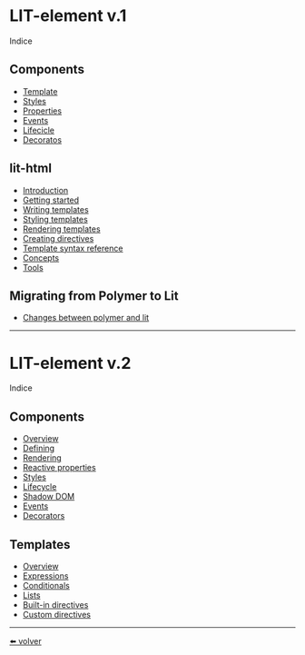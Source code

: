 # LIT-element v.1

Indice

## Components

- [Template](https://github.com/VictorHugoAguilar/javascript-interview-questions-explained/blob/main/theory-lit-element/template/readme.md)
- [Styles](https://github.com/VictorHugoAguilar/javascript-interview-questions-explained/blob/main/theory-lit-element/styles/readme.md)
- [Properties](https://github.com/VictorHugoAguilar/javascript-interview-questions-explained/blob/main/theory-lit-element/properties/readme.md)
- [Events](https://github.com/VictorHugoAguilar/javascript-interview-questions-explained/blob/main/theory-lit-element/events/readme.md)
- [Lifecicle](https://github.com/VictorHugoAguilar/javascript-interview-questions-explained/blob/main/theory-lit-element/lifecicle/readme.md)
- [Decoratos](https://github.com/VictorHugoAguilar/javascript-interview-questions-explained/blob/main/theory-lit-element/decorators/readme.md)

## lit-html

- [Introduction](https://github.com/VictorHugoAguilar/javascript-interview-questions-explained/blob/main/theory-lit-element/lit-html/introduction/readme.md)
- [Getting started](https://github.com/VictorHugoAguilar/javascript-interview-questions-explained/blob/main/theory-lit-element/lit-html/getting-started/readme.md)
- [Writing templates](https://github.com/VictorHugoAguilar/javascript-interview-questions-explained/blob/main/theory-lit-element/lit-html/writing-templates/readme.md)
- [Styling templates](https://github.com/VictorHugoAguilar/javascript-interview-questions-explained/blob/main/theory-lit-element/lit-html/styling-templates/readme.md)
- [Rendering templates](https://github.com/VictorHugoAguilar/javascript-interview-questions-explained/blob/main/theory-lit-element/lit-html/rendering-templates/readme.md)
- [Creating directives](https://github.com/VictorHugoAguilar/javascript-interview-questions-explained/blob/main/theory-lit-element/lit-html/creating-directives/readme.md)
- [Template syntax reference](https://github.com/VictorHugoAguilar/javascript-interview-questions-explained/blob/main/theory-lit-element/lit-html/template-syntax-reference/readme.md)
- [Concepts](https://github.com/VictorHugoAguilar/javascript-interview-questions-explained/blob/main/theory-lit-element/lit-html/concepts/readme.md)
- [Tools](https://github.com/VictorHugoAguilar/javascript-interview-questions-explained/blob/main/theory-lit-element/lit-html/tools/readme.md)

## Migrating from Polymer to Lit
- [Changes between polymer and lit](https://github.com/VictorHugoAguilar/javascript-interview-questions-explained/blob/main/theory-lit-element/polymer-to-lit/changes/readme.md)

---

# LIT-element v.2

Indice

## Components

- [Overview](https://github.com/VictorHugoAguilar/javascript-interview-questions-explained/blob/main/theory-lit-element/lit-v-2/overview/readme.md)
- [Defining](https://github.com/VictorHugoAguilar/javascript-interview-questions-explained/blob/main/theory-lit-element/lit-v-2/defining/readme.md)
- [Rendering](https://github.com/VictorHugoAguilar/javascript-interview-questions-explained/blob/main/theory-lit-element/lit-v-2/rendering/readme.md)
- [Reactive properties](https://github.com/VictorHugoAguilar/javascript-interview-questions-explained/blob/main/theory-lit-element/lit-v-2/reactive-properties/readme.md)
- [Styles](https://github.com/VictorHugoAguilar/javascript-interview-questions-explained/blob/main/theory-lit-element/lit-v-2/styles/readme.md)
- [Lifecycle](https://github.com/VictorHugoAguilar/javascript-interview-questions-explained/blob/main/theory-lit-element/lit-v-2/lifecycle/readme.md)
- [Shadow DOM](https://github.com/VictorHugoAguilar/javascript-interview-questions-explained/blob/main/theory-lit-element/lit-v-2/shadow-dom/readme.md)
- [Events](https://github.com/VictorHugoAguilar/javascript-interview-questions-explained/blob/main/theory-lit-element/lit-v-2/events/readme.md)
- [Decorators](https://github.com/VictorHugoAguilar/javascript-interview-questions-explained/blob/main/theory-lit-element/lit-v-2/decorators/readme.md)

## Templates

- [Overview]()
- [Expressions]()
- [Conditionals]()
- [Lists]()
- [Built-in directives]()
- [Custom directives]()



---

[⬅️ volver](https://github.com/VictorHugoAguilar/javascript-interview-questions-explained/blob/main/readme.md)
